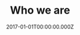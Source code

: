 ---
layout: layouts/meet-the-board.njk
title: Who we are
date: 2017-01-01T00:00:00.000Z
permalink: /who-we-are/board.html
navtitle: Meet the NLC board
breadcrumbs_parent: Who we are
breadcrumbs_parent_url: /who-we-are/

teamMembers: {
  member1: {
	name: "Dame Sara Thornton",
	image: ../static/img/meet-the-board/sara-thornton.png,
	description: "Chair of National Leadership Centre's Advisory Board Independent Anti-Slavery Commissioner"
  },
  member2: {
	name: "Deb McKenzie",
	image: ../static/img/meet-the-board/deb-mckenzie.png,
	description: "Chief People Officer, Public Health England"
  },
  member3: {
	name: "General Sir Gordon Messenger",
	image: ../static/img/meet-the-board/gordon-messenger.png,
	description: "Former Vice Chief of the Defence Staff (2016-19)"
  },
  member4: {
	name: "Mike Cunningham",
	image: ../static/img/meet-the-board/mike-cunningham.png,
	description: "Chief Executive Officer, College of Policing"
  },
  member5: {
	name: "Pat Ritchie",
	image: ../static/img/meet-the-board/pat-ritchie.png,
	description: "Chief Executive Officer, Newcastle City Council"
  },
  member6: {
	name: "Professor Dame Janet Beer",
	image: ../static/img/meet-the-board/janet-beer.png,
	description: "Vice Chancellor, University of Liverpool President"
  },
  member7: {
	name: "Steve McGuirk",
	image: ../static/img/meet-the-board/steve-mcguirk.png,
	description: "Former Chief Fire Officer and CEO, Chairman of a Hospitals Foundation, and Fire Training Trust"
  },
  member8: {
	name: "Sir Jon Thompson",
	image: ../static/img/meet-the-board/jon-thompson.png,
	description: "Chief Executive Officer, Financial Reporting Council"
  },
  member9: {
	name: "Sir Kenneth Olisa",
	image: ../static/img/meet-the-board/kenneth-olisa.png,
	description: "Lord-Lieutenant of Greater London"
  },
  member10: {
	name: "Melanie Richards",
	image: ../static/img/meet-the-board/melanie-richards.png,
	description: "Deputy Chair and board member, KPMG UK"
  },
  member11: {
	name: "Peter Wanless",
	image: ../static/img/meet-the-board/peter-wanless.png,
	description: "Chief Executive Officer, National Society for the Prevention of Cruelty to Children"
  },
  member12: {
	name: "Paul Martin CBE",
	image: ../static/img/meet-the-board/paul-martin.png,
	description: "Distinguished Fellow of the Royal United Services Institute for Defence and Security Studies"
  },
}
---